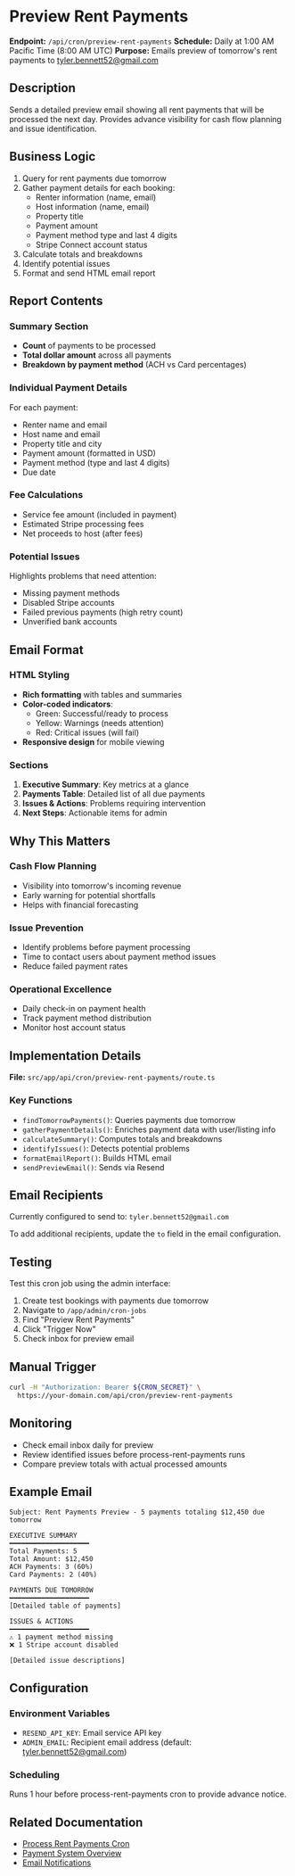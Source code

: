 # Preview Rent Payments

**Endpoint:** `/api/cron/preview-rent-payments`
**Schedule:** Daily at 1:00 AM Pacific Time (8:00 AM UTC)
**Purpose:** Emails preview of tomorrow's rent payments to tyler.bennett52@gmail.com

## Description

Sends a detailed preview email showing all rent payments that will be processed the next day. Provides advance visibility for cash flow planning and issue identification.

## Business Logic

1. Query for rent payments due tomorrow
2. Gather payment details for each booking:
   - Renter information (name, email)
   - Host information (name, email)
   - Property title
   - Payment amount
   - Payment method type and last 4 digits
   - Stripe Connect account status
3. Calculate totals and breakdowns
4. Identify potential issues
5. Format and send HTML email report

## Report Contents

### Summary Section
- **Count** of payments to be processed
- **Total dollar amount** across all payments
- **Breakdown by payment method** (ACH vs Card percentages)

### Individual Payment Details
For each payment:
- Renter name and email
- Host name and email
- Property title and city
- Payment amount (formatted in USD)
- Payment method (type and last 4 digits)
- Due date

### Fee Calculations
- Service fee amount (included in payment)
- Estimated Stripe processing fees
- Net proceeds to host (after fees)

### Potential Issues
Highlights problems that need attention:
- Missing payment methods
- Disabled Stripe accounts
- Failed previous payments (high retry count)
- Unverified bank accounts

## Email Format

### HTML Styling
- **Rich formatting** with tables and summaries
- **Color-coded indicators**:
  - Green: Successful/ready to process
  - Yellow: Warnings (needs attention)
  - Red: Critical issues (will fail)
- **Responsive design** for mobile viewing

### Sections
1. **Executive Summary**: Key metrics at a glance
2. **Payments Table**: Detailed list of all due payments
3. **Issues & Actions**: Problems requiring intervention
4. **Next Steps**: Actionable items for admin

## Why This Matters

### Cash Flow Planning
- Visibility into tomorrow's incoming revenue
- Early warning for potential shortfalls
- Helps with financial forecasting

### Issue Prevention
- Identify problems before payment processing
- Time to contact users about payment method issues
- Reduce failed payment rates

### Operational Excellence
- Daily check-in on payment health
- Track payment method distribution
- Monitor host account status

## Implementation Details

**File:** `src/app/api/cron/preview-rent-payments/route.ts`

### Key Functions
- `findTomorrowPayments()`: Queries payments due tomorrow
- `gatherPaymentDetails()`: Enriches payment data with user/listing info
- `calculateSummary()`: Computes totals and breakdowns
- `identifyIssues()`: Detects potential problems
- `formatEmailReport()`: Builds HTML email
- `sendPreviewEmail()`: Sends via Resend

## Email Recipients

Currently configured to send to: `tyler.bennett52@gmail.com`

To add additional recipients, update the `to` field in the email configuration.

## Testing

Test this cron job using the admin interface:
1. Create test bookings with payments due tomorrow
2. Navigate to `/app/admin/cron-jobs`
3. Find "Preview Rent Payments"
4. Click "Trigger Now"
5. Check inbox for preview email

## Manual Trigger

```bash
curl -H "Authorization: Bearer ${CRON_SECRET}" \
  https://your-domain.com/api/cron/preview-rent-payments
```

## Monitoring

- Check email inbox daily for preview
- Review identified issues before process-rent-payments runs
- Compare preview totals with actual processed amounts

## Example Email

```
Subject: Rent Payments Preview - 5 payments totaling $12,450 due tomorrow

EXECUTIVE SUMMARY
━━━━━━━━━━━━━━━━━━━━
Total Payments: 5
Total Amount: $12,450
ACH Payments: 3 (60%)
Card Payments: 2 (40%)

PAYMENTS DUE TOMORROW
━━━━━━━━━━━━━━━━━━━━
[Detailed table of payments]

ISSUES & ACTIONS
━━━━━━━━━━━━━━━━━━━━
⚠️ 1 payment method missing
❌ 1 Stripe account disabled

[Detailed issue descriptions]
```

## Configuration

### Environment Variables
- `RESEND_API_KEY`: Email service API key
- `ADMIN_EMAIL`: Recipient email address (default: tyler.bennett52@gmail.com)

### Scheduling
Runs 1 hour before process-rent-payments cron to provide advance notice.

## Related Documentation

- [Process Rent Payments Cron](./process-rent-payments.md)
- [Payment System Overview](/docs/payment-spec.md)
- [Email Notifications](/docs/notifications.md)
